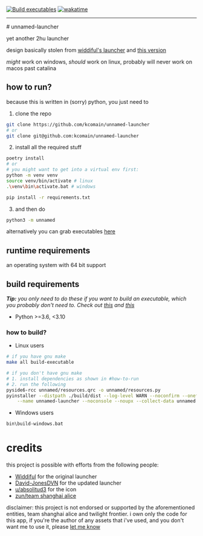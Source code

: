 [![Build executables](https://github.com/kcomain/unnamed-launcher/actions/workflows/build-executable.yml/badge.svg)](https://github.com/kcomain/unnamed-launcher/actions/workflows/build-executable.yml)
[![wakatime](https://wakatime.com/badge/github/kcomain/unnamed-launcher.svg)](https://wakatime.com/badge/github/kcomain/unnamed-launcher)
<hr>
# unnamed-launcher

yet another 2hu launcher

design basically stolen from [widdiful's launcher](https://www.widdiful.co.uk/touhou.html) 
and [this version](https://github.com/David-JonesDVN/Touhou-Relauncher)

_might_ work on windows, _should_ work on linux, probably will never work on macos past catalina 

## how to run?
because this is written in (sorry) python, you just need to
1. clone the repo
```bash
git clone https://github.com/kcomain/unnamed-launcher
# or
git clone git@github.com:kcomain/unnamed-launcher
```
2. install all the required stuff
```bash
poetry install
# or
# you might want to get into a virtual env first:
python -m venv venv
source venv/bin/activate # linux
.\venv\bin\activate.bat # windows

pip install -r requirements.txt
```
3. and then do
```bash
python3 -m unnamed
```

alternatively you can grab executables [here](https://github.com/kcomain/unnamed-launcher/actions/workflows/build-executable.yml)

## runtime requirements
an operating system with 64 bit support

## build requirements
_**Tip:** you only need to do these if you want to build an executable, which you probably don't need to._
_Check out [this](https://github.com/kcomain/unnamed-launcher/actions/workflows/build-executable.yml) and [this](https://github.com/kcomain/unnamed-launcher/releases)_
- Python >=3.6, <3.10

### how to build?
- Linux users
```bash
# if you have gnu make
make all build-executable
```

```bash
# if you don't have gnu make
# 1. install dependencies as shown in #how-to-run
# 2. run the following
pyside6-rcc unnamed/resources.qrc -o unnamed/resources.py
pyinstaller --distpath ./build/dist --log-level WARN --noconfirm --onefile \
    --name unnamed-launcher --noconsole --noupx --collect-data unnamed main.py
```

- Windows users
```bat
bin\build-windows.bat
```

# credits
this project is possible with efforts from the following people:
- [Widdiful](https://www.widdiful.co.uk) for the original launcher
- [David-JonesDVN](https://github.com/David-JonesDVN) for the updated launcher 
- [u/absolitud3](https://old.reddit.com/r/touhou/comments/3jxj3g/im_making_more_sprites/) for the icon
- [zun/team shanghai alice](https://www16.big.or.jp/~zun/)

disclaimer: this project is not endorsed or supported by the aforementioned entities, team shanghai alice and twilight
frontier. 
i own only the code for this app, if you're the author of any assets that i've used, and you don't want me to use it, 
please [let me know](mailto:me@kcomain.dev)
